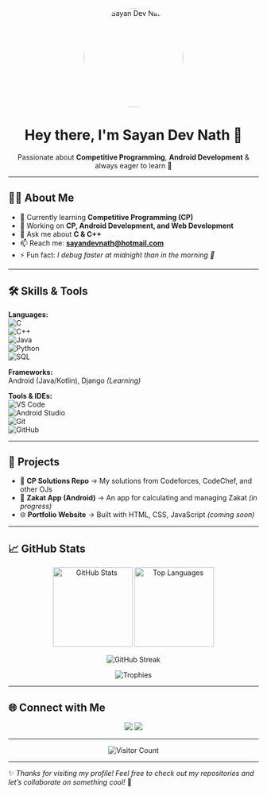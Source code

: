 <!-- Profile Section -->
<p align="center">
  <img src="https://drive.google.com/uc?export=view&id=12xLzvvtXlVwwEVGOIL0xzWFysYK87PVE" alt="Sayan Dev Nath" width="200" style="border-radius:50%">
</p>

<h1 align="center">Hey there, I'm Sayan Dev Nath 👋</h1>

<p align="center">
  Passionate about <b>Competitive Programming</b>, <b>Android Development</b> & always eager to learn 🚀
</p>

---

## 👨‍💻 About Me  

- 🌱 Currently learning **Competitive Programming (CP)**  
- 🔭 Working on **CP, Android Development, and Web Development**  
- 💬 Ask me about **C & C++**  
- 📫 Reach me: **sayandevnath@hotmail.com**  
- ⚡ Fun fact: *I debug faster at midnight than in the morning 🌙*  

---

## 🛠️ Skills & Tools  

**Languages:**  
![C](https://img.shields.io/badge/C-00599C?style=flat&logo=c&logoColor=white)  
![C++](https://img.shields.io/badge/C++-00599C?style=flat&logo=cplusplus&logoColor=white)  
![Java](https://img.shields.io/badge/Java-ED8B00?style=flat&logo=openjdk&logoColor=white)  
![Python](https://img.shields.io/badge/Python-3776AB?style=flat&logo=python&logoColor=white)  
![SQL](https://img.shields.io/badge/SQL-003B57?style=flat&logo=mysql&logoColor=white)  

**Frameworks:**  
Android (Java/Kotlin), Django *(Learning)*  

**Tools & IDEs:**  
![VS Code](https://img.shields.io/badge/VS%20Code-0078d7?style=flat&logo=visual-studio-code&logoColor=white)  
![Android Studio](https://img.shields.io/badge/Android%20Studio-3DDC84?style=flat&logo=android-studio&logoColor=white)  
![Git](https://img.shields.io/badge/Git-F05032?style=flat&logo=git&logoColor=white)  
![GitHub](https://img.shields.io/badge/GitHub-181717?style=flat&logo=github&logoColor=white)  

---

## 🌟 Projects  

- 📝 **CP Solutions Repo** → My solutions from Codeforces, CodeChef, and other OJs  
- 📱 **Zakat App (Android)** → An app for calculating and managing Zakat *(in progress)*  
- 🌐 **Portfolio Website** → Built with HTML, CSS, JavaScript *(coming soon)*  

---

## 📈 GitHub Stats  

<p align="center">
  <img src="https://github-readme-stats.vercel.app/api?username=SAYAN-DEV-NATH&show_icons=true&theme=radical" alt="GitHub Stats" height="160"/>
  <img src="https://github-readme-stats.vercel.app/api/top-langs/?username=SAYAN-DEV-NATH&layout=compact&theme=radical" alt="Top Languages" height="160"/>
</p>

<p align="center">
  <img src="https://github-readme-streak-stats.herokuapp.com/?user=SAYAN-DEV-NATH&theme=radical" alt="GitHub Streak"/>
</p>

<p align="center">
  <img src="https://github-profile-trophy.vercel.app/?username=SAYAN-DEV-NATH&theme=radical&margin-w=15&margin-h=15" alt="Trophies"/>
</p>

---

## 🌐 Connect with Me  

<p align="center">
  <a href="https://linkedin.com"><img src="https://img.shields.io/badge/LinkedIn-0A66C2?style=for-the-badge&logo=linkedin&logoColor=white"/></a>
  <a href="mailto:sayandevnath@hotmail.com"><img src="https://img.shields.io/badge/Email-D14836?style=for-the-badge&logo=gmail&logoColor=white"/></a>
</p>

---

<p align="center">
  <img src="https://komarev.com/ghpvc/?username=SAYAN-DEV-NATH&color=blue&style=flat-square&label=Visitors" alt="Visitor Count"/>
</p>

---

✨ *Thanks for visiting my profile! Feel free to check out my repositories and let’s collaborate on something cool!* 🚀  
